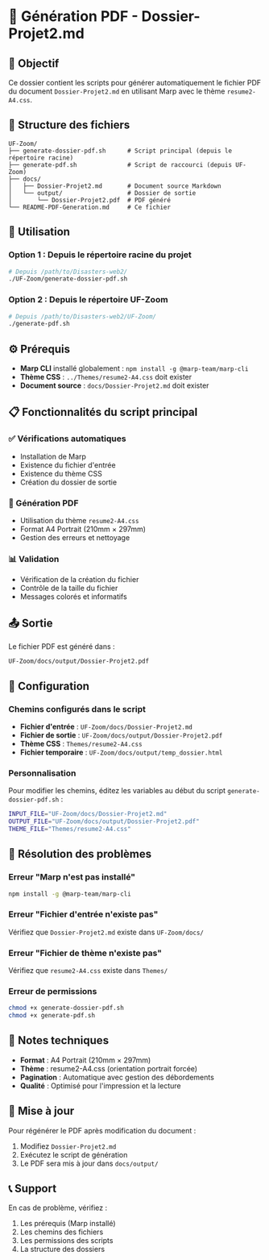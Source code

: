 # 📄 Génération PDF - Dossier-Projet2.md

## 🎯 Objectif

Ce dossier contient les scripts pour générer automatiquement le fichier PDF du document `Dossier-Projet2.md` en utilisant Marp avec le thème `resume2-A4.css`.

## 📁 Structure des fichiers

```
UF-Zoom/
├── generate-dossier-pdf.sh      # Script principal (depuis le répertoire racine)
├── generate-pdf.sh              # Script de raccourci (depuis UF-Zoom)
├── docs/
│   ├── Dossier-Projet2.md       # Document source Markdown
│   └── output/                  # Dossier de sortie
│       └── Dossier-Projet2.pdf  # PDF généré
└── README-PDF-Generation.md     # Ce fichier
```

## 🚀 Utilisation

### Option 1 : Depuis le répertoire racine du projet

```bash
# Depuis /path/to/Disasters-web2/
./UF-Zoom/generate-dossier-pdf.sh
```

### Option 2 : Depuis le répertoire UF-Zoom

```bash
# Depuis /path/to/Disasters-web2/UF-Zoom/
./generate-pdf.sh
```

## ⚙️ Prérequis

- **Marp CLI** installé globalement : `npm install -g @marp-team/marp-cli`
- **Thème CSS** : `../Themes/resume2-A4.css` doit exister
- **Document source** : `docs/Dossier-Projet2.md` doit exister

## 📋 Fonctionnalités du script principal

### ✅ Vérifications automatiques
- Installation de Marp
- Existence du fichier d'entrée
- Existence du thème CSS
- Création du dossier de sortie

### 🎨 Génération PDF
- Utilisation du thème `resume2-A4.css`
- Format A4 Portrait (210mm × 297mm)
- Gestion des erreurs et nettoyage

### 📊 Validation
- Vérification de la création du fichier
- Contrôle de la taille du fichier
- Messages colorés et informatifs

## 📤 Sortie

Le fichier PDF est généré dans :
```
UF-Zoom/docs/output/Dossier-Projet2.pdf
```

## 🔧 Configuration

### Chemins configurés dans le script
- **Fichier d'entrée** : `UF-Zoom/docs/Dossier-Projet2.md`
- **Fichier de sortie** : `UF-Zoom/docs/output/Dossier-Projet2.pdf`
- **Thème CSS** : `Themes/resume2-A4.css`
- **Fichier temporaire** : `UF-Zoom/docs/output/temp_dossier.html`

### Personnalisation
Pour modifier les chemins, éditez les variables au début du script `generate-dossier-pdf.sh` :

```bash
INPUT_FILE="UF-Zoom/docs/Dossier-Projet2.md"
OUTPUT_FILE="UF-Zoom/docs/output/Dossier-Projet2.pdf"
THEME_FILE="Themes/resume2-A4.css"
```

## 🐛 Résolution des problèmes

### Erreur "Marp n'est pas installé"
```bash
npm install -g @marp-team/marp-cli
```

### Erreur "Fichier d'entrée n'existe pas"
Vérifiez que `Dossier-Projet2.md` existe dans `UF-Zoom/docs/`

### Erreur "Fichier de thème n'existe pas"
Vérifiez que `resume2-A4.css` existe dans `Themes/`

### Erreur de permissions
```bash
chmod +x generate-dossier-pdf.sh
chmod +x generate-pdf.sh
```

## 📝 Notes techniques

- **Format** : A4 Portrait (210mm × 297mm)
- **Thème** : resume2-A4.css (orientation portrait forcée)
- **Pagination** : Automatique avec gestion des débordements
- **Qualité** : Optimisé pour l'impression et la lecture

## 🔄 Mise à jour

Pour régénérer le PDF après modification du document :
1. Modifiez `Dossier-Projet2.md`
2. Exécutez le script de génération
3. Le PDF sera mis à jour dans `docs/output/`

## 📞 Support

En cas de problème, vérifiez :
1. Les prérequis (Marp installé)
2. Les chemins des fichiers
3. Les permissions des scripts
4. La structure des dossiers 